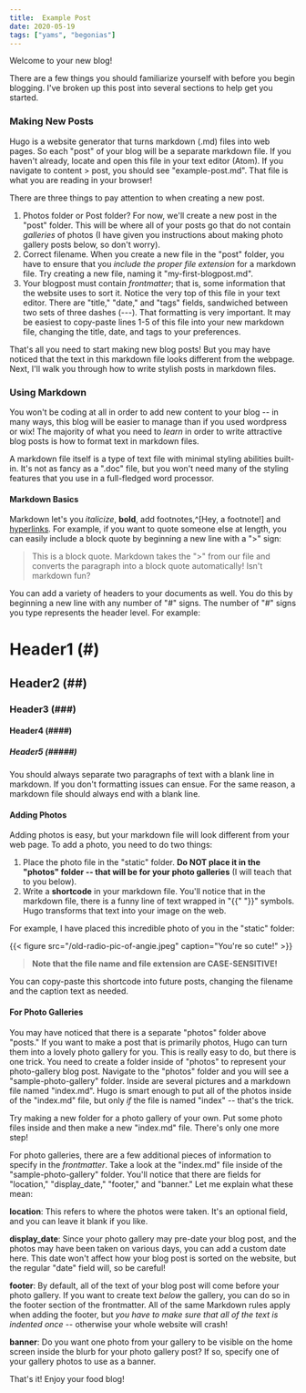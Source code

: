 ```yaml
---
title:  Example Post
date: 2020-05-19
tags: ["yams", "begonias"]
---
```


Welcome to your new blog!

There are a few things you should familiarize yourself with before you begin blogging. I've broken up this post into several sections to help get you started.

### Making New Posts

Hugo is a website generator that turns markdown (.md) files into web pages. So each "post" of your blog will be a separate markdown file. If you haven't already, locate and open this file in your text editor (Atom). If you navigate to content > post, you should see "example-post.md". That file is what you are reading in your browser!

There are three things to pay attention to when creating a new post.

1. Photos folder or Post folder? For now, we'll create a new post in the "post" folder. This will be where all of your posts go that do not contain _galleries_ of photos (I have given you instructions about making photo gallery posts below, so don't worry).
2. Correct filename. When you create a new file in the "post" folder, you have to ensure that you _include the proper file extension_ for a markdown file. Try creating a new file, naming it "my-first-blogpost.md".
3. Your blogpost must contain _frontmatter_; that is, some information that the website uses to sort it. Notice the very top of this file in your text editor. There are "title," "date," and "tags" fields, sandwiched between two sets of three dashes (-\-\-\). That formatting is very important. It may be easiest to copy-paste lines 1-5 of this file into your new markdown file, changing the title, date, and tags to your preferences.

That's all you need to start making new blog posts! But you may have noticed that the text in this markdown file looks different from the webpage. Next, I'll walk you through how to write stylish posts in markdown files.

### Using Markdown

You won't be coding at all in order to add new content to your blog -- in many ways, this blog will be easier to manage than if you used wordpress or wix! The majority of what you need to _learn_ in order to write attractive blog posts is how to format text in markdown files.

A markdown file itself is a type of text file with minimal styling abilities built-in. It's not as fancy as a ".doc" file, but you won't need many of the styling features that you use in a full-fledged word processor.

#### Markdown Basics

Markdown let's you _italicize_, **bold**, add footnotes,^[Hey, a footnote!] and [hyperlinks](https://wikipedia.org). For example, if you want to quote someone else at length, you can easily include a block quote by beginning a new line with a ">" sign:

> This is a block quote. Markdown takes the ">" from our file and converts the paragraph into a block quote automatically! Isn't markdown fun?

You can add a variety of headers to your documents as well. You do this by beginning a new line with any number of "#" signs. The number of "#" signs you type represents the header level. For example:

# Header1 (#)
## Header2 (##)
### Header3 (###)
#### Header4 (####)
##### Header5 (#####)

You should always separate two paragraphs of text with a blank line in markdown. If you don't formatting issues can ensue. For the same reason, a markdown file should always end with a blank line.

#### Adding Photos

Adding photos is easy, but your markdown file will look different from your web page. To add a photo, you need to do two things:

1. Place the photo file in the "static" folder. **Do NOT place it in the "photos" folder -- that will be for your photo galleries** (I will teach that to you below).
2. Write a **shortcode** in your markdown file. You'll notice that in the markdown file, there is a funny line of text wrapped in "{{" "}}" symbols. Hugo transforms that text into your image on the web.

For example, I have placed this incredible photo of you in the "static" folder:

{{< figure src="/old-radio-pic-of-angie.jpeg" caption="You're so cute!" >}}

> **Note that the file name and file extension are CASE-SENSITIVE!**

You can copy-paste this shortcode into future posts, changing the filename and the caption text as needed.

#### For Photo Galleries

You may have noticed that there is a separate "photos" folder above "posts." If you want to make a post that is primarily photos, Hugo can turn them into a lovely photo gallery for you. This is really easy to do, but there is one trick. You need to create a folder inside of "photos" to represent your photo-gallery blog post. Navigate to the "photos" folder and you will see a "sample-photo-gallery" folder. Inside are several pictures and a markdown file named "index.md". Hugo is smart enough to put all of the photos inside of the "index.md" file, but only _if_ the file is named "index" -- that's the trick.

Try making a new folder for a photo gallery of your own. Put some photo files inside and then make a new "index.md" file. There's only one more step!

For photo galleries, there are a few additional pieces of information to specify in the _frontmatter_. Take a look at the "index.md" file inside of the "sample-photo-gallery" folder. You'll notice that there are fields for "location," "display_date," "footer," and "banner." Let me explain what these mean:

**location**: This refers to where the photos were taken. It's an optional field, and you can leave it blank if you like.

**display_date**: Since your photo gallery may pre-date your blog post, and the photos may have been taken on various days, you can add a custom date here. This date won't affect how your blog post is sorted on the website, but the regular "date" field will, so be careful!

**footer**: By default, all of the text of your blog post will come before your photo gallery. If you want to create text _below_ the gallery, you can do so in the footer section of the frontmatter. All of the same Markdown rules apply when adding the footer, but _you have to make sure that all of the text is indented once_ -- otherwise your whole website will crash!

**banner**: Do you want one photo from your gallery to be visible on the home screen inside the blurb for your photo gallery post? If so, specify one of your gallery photos to use as a banner.

That's it! Enjoy your food blog!
